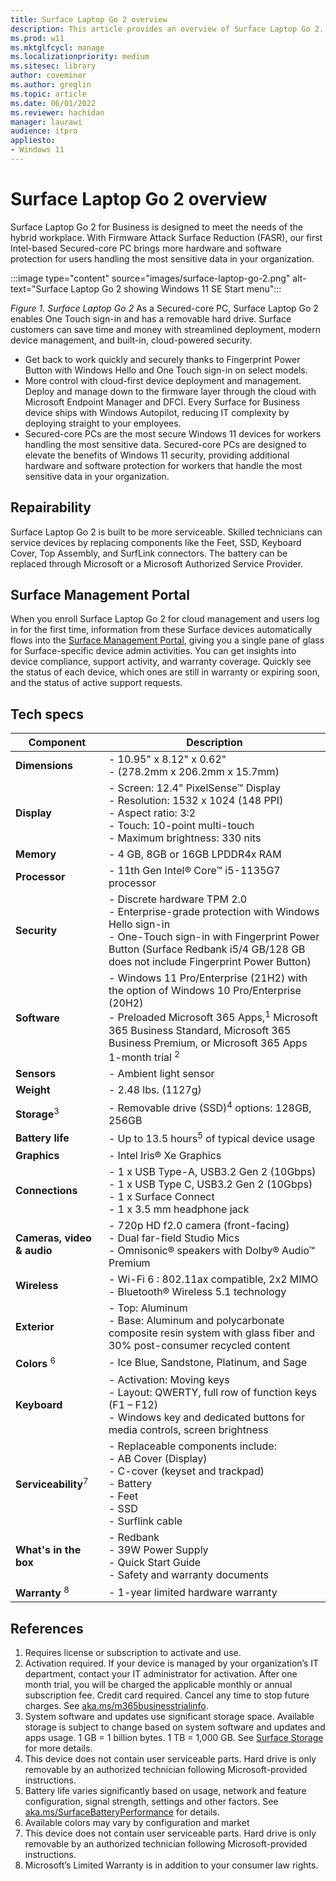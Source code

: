 ```yaml
---
title: Surface Laptop Go 2 overview
description: This article provides an overview of Surface Laptop Go 2.
ms.prod: w11
ms.mktglfcycl: manage
ms.localizationpriority: medium
ms.sitesec: library
author: coveminer
ms.author: greglin
ms.topic: article
ms.date: 06/01/2022
ms.reviewer: hachidan
manager: laurawi
audience: itpro
appliesto:
- Windows 11
---
```


# Surface Laptop Go 2 overview

Surface Laptop Go 2 for Business is designed to meet the needs of the hybrid workplace. With Firmware Attack Surface Reduction (FASR), our first Intel-based Secured-core PC brings more hardware and software protection for users handling the most sensitive data in your organization.

:::image type="content" source="images/surface-laptop-go-2.png" alt-text="Surface Laptop Go 2 showing Windows 11 SE Start menu":::<br>

*Figure 1. Surface Laptop Go 2*
As a Secured-core PC, Surface Laptop Go 2 enables One Touch sign-in and has a removable hard drive.  Surface customers can save time and money with streamlined deployment, modern device management, and built-in, cloud-powered security.

- Get back to work quickly and securely thanks to Fingerprint Power Button with Windows Hello and One Touch sign-in on select models.
- More control with cloud-first device deployment and management. Deploy and manage down to the firmware layer through the cloud with Microsoft Endpoint Manager and DFCI. Every Surface for Business device ships with Windows Autopilot, reducing IT complexity by deploying straight to your employees.
- Secured-core PCs are the most secure Windows 11 devices for workers handling the most sensitive data. Secured-core PCs are designed to elevate the benefits of Windows 11 security, providing additional hardware and software protection for workers that handle the most sensitive data in your organization.

## Repairability

Surface Laptop Go 2 is built to be more serviceable. Skilled technicians can service devices by replacing components like the Feet, SSD, Keyboard Cover, Top Assembly, and SurfLink connectors. The battery can be replaced through Microsoft or a Microsoft Authorized Service Provider.

## Surface Management Portal

When you enroll Surface Laptop Go 2 for cloud management and users log in  for the first time, information from these Surface devices automatically flows into the [Surface Management Portal](surface-management-portal.md), giving you a single pane of glass for Surface-specific device admin activities. You can get insights into device compliance, support activity, and warranty coverage. Quickly see the status of each device, which ones are still in warranty or expiring soon, and the status of active support requests.

## Tech specs

| Component                  | Description                                                                                                                                                                                                                   |
| -------------------------- | ----------------------------------------------------------------------------------------------------------------------------------------------------------------------------------------------------------------------------- |
| **Dimensions**             | - 10.95" x 8.12" x 0.62"<br>- (278.2mm x 206.2mm x 15.7mm)                                                                                                                                                                     |
| **Display**                | - Screen: 12.4" PixelSense™ Display<br>- Resolution: 1532 x 1024 (148 PPI)<br>- Aspect ratio: 3:2<br>- Touch: 10-point multi-touch<br>- Maximum brightness: 330 nits                                                           |
| **Memory**                 | - 4 GB, 8GB or 16GB LPDDR4x RAM                                                                                                                                                                                               |
| **Processor**              | - 11th Gen Intel® Core™ i5-1135G7 processor                                                                                                                                                                                   |
| **Security**               | - Discrete hardware TPM 2.0<br>- Enterprise-grade protection with Windows Hello sign-in<br>- One-Touch sign-in with Fingerprint Power Button (Surface Redbank i5/4 GB/128 GB does not include Fingerprint Power Button)       |
| **Software**               | - Windows 11 Pro/Enterprise (21H2) with the option of Windows 10 Pro/Enterprise (20H2)<br>- Preloaded Microsoft 365 Apps,<sup>1</sup>  Microsoft 365 Business Standard, Microsoft 365 Business Premium, or Microsoft 365 Apps 1-month trial <sup>2</sup>  |
| **Sensors**                | - Ambient light sensor                                                                                                                                                                                                        |
| **Weight**                 | - 2.48 lbs. (1127g)                                                                                                                                                                                                           |
| **Storage**<sup>3</sup>    | - Removable drive (SSD)<sup>4</sup>  options: 128GB, 256GB                                                                                                                                                                                 |
| **Battery life**           | - Up to 13.5 hours<sup>5</sup> of typical device usage                                                                                                                                                                                    |
| **Graphics**               | - Intel Iris® Xe Graphics                                                                                                                                                                                                     |
| **Connections**            | - 1 x USB Type-A, USB3.2 Gen 2 (10Gbps)<br>- 1 x USB Type C, USB3.2 Gen 2 (10Gbps)<br>- 1 x Surface Connect<br>- 1 x 3.5 mm headphone jack                                                                                    |
| **Cameras, video & audio** | - 720p HD f2.0 camera (front-facing)<br>- Dual far-field Studio Mics<br>- Omnisonic® speakers with Dolby® Audio™ Premium                                                                                                      |
| **Wireless**               | - Wi-Fi 6 : 802.11ax compatible, 2x2 MIMO<br>- Bluetooth® Wireless 5.1 technology                                                                                                                                             |
| **Exterior**               | - Top: Aluminum<br>- Base: Aluminum and polycarbonate composite resin system with glass fiber and 30% post-consumer recycled content                                                                                          |
| **Colors** <sup>6</sup>    | - Ice Blue, Sandstone, Platinum, and Sage                                                                                                                                                                                     |
| **Keyboard**               | - Activation: Moving keys<br>- Layout: QWERTY, full row of function keys (F1 – F12)<br>- Windows key and dedicated buttons for media controls, screen brightness                                                              |
| **Serviceability**<sup>7</sup> | - Replaceable components include:<br>- AB Cover (Display)<br>- C-cover (keyset and trackpad)<br>- Battery<br>- Feet<br>- SSD<br>- Surflink cable                                                                              |
| **What's in the box**      | - Redbank<br>- 39W Power Supply<br>- Quick Start Guide<br>- Safety and warranty documents                                                                                                                                     |
| **Warranty** <sup>8</sup>               | - 1-year limited hardware warranty                                                                                                                                                                                            |

## References

1. Requires license or subscription to activate and use.
2. Activation required. If your device is managed by your organization’s IT department, contact your IT administrator for activation. After one month trial, you will be charged the applicable monthly or annual subscription fee. Credit card required. Cancel any time to stop future charges. See [aka.ms/m365businesstrialinfo](https://aka.ms/m365businesstrialinfo).
3. System software and updates use significant storage space. Available storage is subject to change based on system software and updates and apps usage. 1 GB = 1 billion bytes. 1 TB = 1,000 GB. See [Surface Storage](https://support.microsoft.com/help/4023513/surface-surface-storage?os=windows-10&=undefined) for more details.
4. This device does not contain user serviceable parts. Hard drive is only removable by an authorized technician following Microsoft-provided instructions.
5. Battery life varies significantly based on usage, network and feature configuration, signal strength, settings and other factors. See [aka.ms/SurfaceBatteryPerformance](https://aka.ms/SurfaceBatteryPerformance) for details.
6. Available colors may vary by configuration and market
7. This device does not contain user serviceable parts. Hard drive is only removable by an authorized technician following Microsoft-provided instructions.
8. Microsoft’s Limited Warranty is in addition to your consumer law rights.

